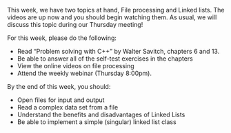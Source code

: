 This week, we have two topics at hand, File processing and Linked lists.  The videos are up now and you should begin watching them.  As usual, we will discuss this topic  during our Thursday meeting!

For this week, please do the following:

- Read “Problem solving with C++” by Walter Savitch, chapters 6 and 13.
- Be able to answer all of the self-test exercises in the chapters
- View the online videos on file processing
- Attend the weekly webinar (Thursday 8:00pm). 

By the end of this week, you should:

- Open files for input and output
- Read a complex data set from a file
- Understand the benefits and disadvantages of Linked Lists
- Be able to implement a simple (singular) linked list class 
